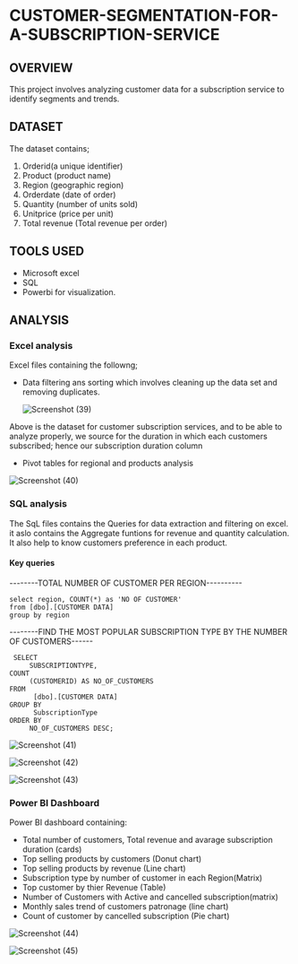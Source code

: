 # CUSTOMER-SEGMENTATION-FOR-A-SUBSCRIPTION-SERVICE

## OVERVIEW
This project involves analyzing customer data for a subscription service to identify segments and trends.

 ## DATASET
The dataset contains;
1. Orderid(a unique identifier)
2. Product (product name)
3. Region (geographic region)
4. Orderdate (date of order)
5. Quantity (number of units sold)
6. Unitprice (price per unit)
7. Total revenue (Total revenue per order)

## TOOLS USED
- Microsoft excel
- SQL
- Powerbi for visualization.

## ANALYSIS

### Excel analysis

Excel files containing the  followng;
- Data filtering ans sorting which involves cleaning up the data set and removing duplicates.

  ![Screenshot (39)](https://github.com/user-attachments/assets/da1915ec-8328-4682-8899-012e5f4da868)

Above is the dataset for customer subscription services, and to be able to analyze properly, we source for the duration in which each customers subscribed; hence our subscription duration column



- Pivot tables for regional and products analysis

![Screenshot (40)](https://github.com/user-attachments/assets/59e341cf-6e77-462f-8beb-56de9a038d31)

  
### SQL analysis

The SqL files contains the Queries for data extraction and filtering on excel. it aslo contains the Aggregate funtions for revenue and quantity calculation.
It also help to know customers preference in each product.

#### Key queries

--------TOTAL NUMBER OF CUSTOMER PER REGION----------


```
select region, COUNT(*) as 'NO OF CUSTOMER'
from [dbo].[CUSTOMER DATA]
group by region
```


 
--------FIND THE MOST POPULAR SUBSCRIPTION TYPE BY THE NUMBER OF CUSTOMERS------

```
 SELECT 
     SUBSCRIPTIONTYPE,
COUNT 
     (CUSTOMERID) AS NO_OF_CUSTOMERS
FROM 
      [dbo].[CUSTOMER DATA]
GROUP BY
      SubscriptionType
ORDER BY 
     NO_OF_CUSTOMERS DESC;
```


![Screenshot (41)](https://github.com/user-attachments/assets/99e2abae-0040-4b64-9b04-0350a9d7f0ad)

![Screenshot (42)](https://github.com/user-attachments/assets/1b9172e5-7d50-49b0-b15c-1c1c0decb67d)

![Screenshot (43)](https://github.com/user-attachments/assets/0f89842b-cbdd-414b-bb23-70bc4a4a40e9)



### Power BI Dashboard

Power BI dashboard containing:
- Total number of customers, Total revenue and avarage subscription duration (cards)
- Top selling products by customers (Donut chart)
- Top selling products by revenue (Line chart)
- Subscription type by number of customer in each Region(Matrix)
- Top customer by thier Revenue (Table)
- Number of Customers with Active and cancelled subscription(matrix)
- Monthly sales trend of customers patronage (line chart)
- Count of customer by cancelled subscription (Pie chart)

![Screenshot (44)](https://github.com/user-attachments/assets/7a38c099-5072-4674-b2e8-80f338ff7fcd)


![Screenshot (45)](https://github.com/user-attachments/assets/209ec9da-1d0c-4c03-9db3-0167118d2c77)

  
    
